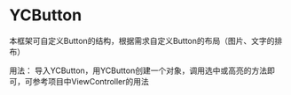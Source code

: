 # YCButton

本框架可自定义Button的结构，根据需求自定义Button的布局（图片、文字的排布）

用法：
导入YCButton，用YCButton创建一个对象，调用选中或高亮的方法即可，可参考项目中ViewController的用法
